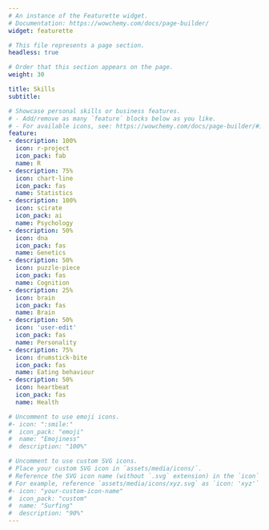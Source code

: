 ```yaml
---
# An instance of the Featurette widget.
# Documentation: https://wowchemy.com/docs/page-builder/
widget: featurette

# This file represents a page section.
headless: true

# Order that this section appears on the page.
weight: 30

title: Skills
subtitle:

# Showcase personal skills or business features.
# - Add/remove as many `feature` blocks below as you like.
# - For available icons, see: https://wowchemy.com/docs/page-builder/#icons
feature:
- description: 100%
  icon: r-project
  icon_pack: fab
  name: R
- description: 75%
  icon: chart-line
  icon_pack: fas
  name: Statistics
- description: 100%
  icon: scirate
  icon_pack: ai
  name: Psychology
- description: 50%
  icon: dna
  icon_pack: fas
  name: Genetics
- description: 50%
  icon: puzzle-piece
  icon_pack: fas
  name: Cognition
- description: 25%
  icon: brain
  icon_pack: fas
  name: Brain
- description: 50%
  icon: 'user-edit'
  icon_pack: fas
  name: Personality
- description: 75%
  icon: drumstick-bite
  icon_pack: fas
  name: Eating behaviour
- description: 50%
  icon: heartbeat
  icon_pack: fas
  name: Health

# Uncomment to use emoji icons.
#- icon: ":smile:"
#  icon_pack: "emoji"
#  name: "Emojiness"
#  description: "100%"  

# Uncomment to use custom SVG icons.
# Place your custom SVG icon in `assets/media/icons/`.
# Reference the SVG icon name (without `.svg` extension) in the `icon` field.
# For example, reference `assets/media/icons/xyz.svg` as `icon: 'xyz'`
#- icon: "your-custom-icon-name"
#  icon_pack: "custom"
#  name: "Surfing"
#  description: "90%"
---
```

